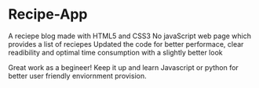 # Recipe-App
A reciepe blog made with HTML5 and CSS3 
No javaScript web page which provides a list of reciepes 
Updated the code for better performace, clear readibility and optimal time consumption with a slightly better look

Great work as a begineer!
Keep it up and learn Javascript or python for better user friendly enviornment provision.
